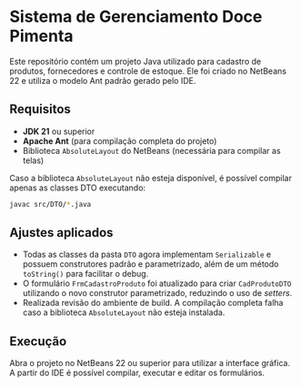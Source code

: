 # Sistema de Gerenciamento Doce Pimenta

Este repositório contém um projeto Java utilizado para cadastro de produtos, fornecedores e controle de estoque.
Ele foi criado no NetBeans 22 e utiliza o modelo Ant padrão gerado pelo IDE.

## Requisitos
- **JDK 21** ou superior
- **Apache Ant** (para compilação completa do projeto)
- Biblioteca `AbsoluteLayout` do NetBeans (necessária para compilar as telas)

Caso a biblioteca `AbsoluteLayout` não esteja disponível, é possível compilar apenas as classes DTO executando:

```bash
javac src/DTO/*.java
```

## Ajustes aplicados
- Todas as classes da pasta `DTO` agora implementam `Serializable` e possuem construtores
  padrão e parametrizado, além de um método `toString()` para facilitar o debug.
- O formulário `FrmCadastroProduto` foi atualizado para criar `CadProdutoDTO` utilizando
  o novo construtor parametrizado, reduzindo o uso de *setters*.
- Realizada revisão do ambiente de build. A compilação completa falha caso a biblioteca
  `AbsoluteLayout` não esteja instalada.

## Execução
Abra o projeto no NetBeans 22 ou superior para utilizar a interface gráfica. A partir do IDE é
possível compilar, executar e editar os formulários.

